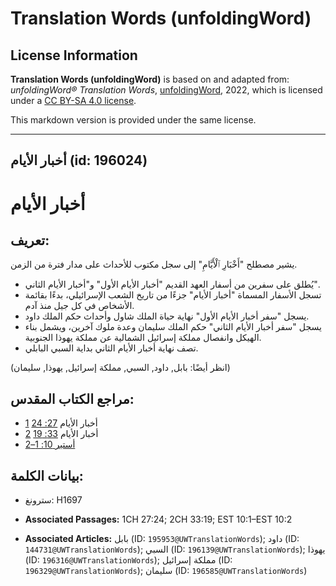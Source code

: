 # Translation Words (unfoldingWord)

## License Information

**Translation Words (unfoldingWord)** is based on and adapted from: _unfoldingWord® Translation Words_, [unfoldingWord](https://unfoldingword.org/utw), 2022, which is licensed under a [CC BY-SA 4.0 license](https://creativecommons.org/licenses/by-sa/4.0/legalcode.en).

This markdown version is provided under the same license.



--------------------------------

## أخبار الأيام (id: 196024)

أخبار الأيام
============

تعريف:
------

يشير مصطلح "أَخْبَارِ ٱلْأَيَّامِ" إلى سجل مكتوب للأحداث على مدار فترة من الزمن.

* يُطلق على سفرين من أسفار العهد القديم "أخبار الأيام الأول" و"أخبار الأيام الثاني".
* تسجل الأسفار المسماة "أخبار الأيام" جزءًا من تاريخ الشعب الإسرائيلي، بدءًا بقائمة الأشخاص في كل جيل منذ آدم.
* يسجل "سفر أخبار الأيام الأول" نهاية حياة الملك شاول وأحداث حكم الملك داود.
* يسجل "سفر أخبار الأيام الثاني" حكم الملك سليمان وعدة ملوك آخرين، ويشمل بناء الهيكل وانفصال مملكة إسرائيل الشمالية عن مملكة يهوذا الجنوبية.
* تصف نهاية أخبار الأيام الثاني بداية السبي البابلي.

(انظر أيضًا: بابل, داود, السبي, مملكة إسرائيل, يهوذا, سليمان)

مراجع الكتاب المقدس:
--------------------

* [1](https://ref.ly/1Chr27:24) أخبار الأيام [27: 24](https://ref.ly/1Chr27:24)
* [2](https://ref.ly/2Chr33:19) أخبار الأيام [33: 19](https://ref.ly/2Chr33:19)
* [أستير 10: 1–2](https://ref.ly/Esth10:1-Esth10:2)

بيانات الكلمة:
--------------

* سترونغ: H1697

* **Associated Passages:** 1CH 27:24; 2CH 33:19; EST 10:1–EST 10:2
* **Associated Articles:** بابل (ID: `195953@UWTranslationWords`); داود (ID: `144731@UWTranslationWords`); السبي (ID: `196139@UWTranslationWords`); يهوذا (ID: `196316@UWTranslationWords`); مملكة إسرائيل (ID: `196329@UWTranslationWords`); سليمان (ID: `196585@UWTranslationWords`)

